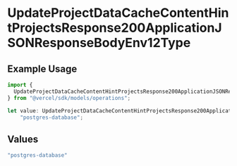 # UpdateProjectDataCacheContentHintProjectsResponse200ApplicationJSONResponseBodyEnv12Type

## Example Usage

```typescript
import {
  UpdateProjectDataCacheContentHintProjectsResponse200ApplicationJSONResponseBodyEnv12Type,
} from "@vercel/sdk/models/operations";

let value: UpdateProjectDataCacheContentHintProjectsResponse200ApplicationJSONResponseBodyEnv12Type =
    "postgres-database";
```

## Values

```typescript
"postgres-database"
```